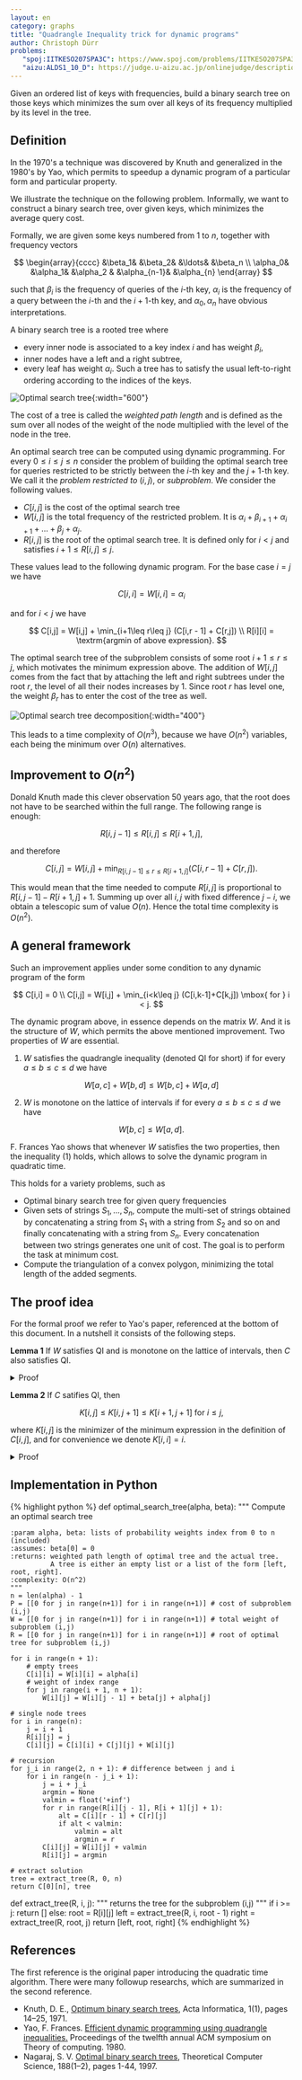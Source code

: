 ```yaml
---
layout: en
category: graphs
title: "Quadrangle Inequality trick for dynamic programs"
author: Christoph Dürr
problems:
   "spoj:IITKESO207SPA3C": https://www.spoj.com/problems/IITKESO207SPA3C/
   "aizu:ALDS1_10_D": https://judge.u-aizu.ac.jp/onlinejudge/description.jsp?id=ALDS1_10_D
---
```


Given an ordered list of keys with frequencies, build a binary search tree on those keys which minimizes the sum over all keys of its frequency multiplied by its level in the tree.

## Definition

In the 1970's a technique was discovered by Knuth and generalized in the 1980's by Yao, which permits to speedup a dynamic program of a particular form and particular property.

We illustrate the technique on the following problem. Informally, we want to construct a binary search tree, over given keys, which minimizes the average query cost.

Formally, we are given some keys numbered from $1$ to $n$, together with frequency vectors 

$$
    \begin{array}{cccc}
        &\beta_1&   &\beta_2&   &\ldots&  &\beta_n \\
    \alpha_0&   &\alpha_1&  &\alpha_2 & &\alpha_{n-1}&   &\alpha_{n}
    \end{array}
$$

such that $\beta_i$ is the frequency of queries of the $i$-th key, $\alpha_i$ is the frequency of a query between the $i$-th and the $i+1$-th key, and $\alpha_0, \alpha_n$ have obvious interpretations.
 
A binary search tree is a rooted tree where
- every inner node is associated to a key index $i$ and has weight $\beta_i$,
- inner nodes have a left and a right subtree,
- every leaf has weight $\alpha_i$.
Such a tree has to satisfy the usual left-to-right ordering according to the indices of the keys.

![Optimal search tree]({{site.images}}optimal_search_tree_1n.png){:width="600"}

The cost of a tree is called the *weighted path length* and is defined as the sum over all nodes of the weight of the node multiplied with the level of the node in the tree.

An optimal search tree can be computed using dynamic programming. For every $0\leq i\leq j\leq n$ consider the problem of building the optimal search tree for queries restricted to be strictly between the $i$-th key and the $j+1$-th key. We call it the *problem restricted to* $(i,j)$, or *subproblem*. We consider the following values.
- $C[i,j]$ is the cost of the optimal search tree
- $W[i,j]$ is the total frequency of the restricted problem. It is $\alpha_i +\beta_{i+1}+  \alpha_{i+1} + \ldots+\beta_{j}+\alpha_j$.
- $R[i,j]$ is the root of the optimal search tree. It is defined only for $i < j$ and satisfies $i+1 \leq R[i,j] \leq j$.

These values lead to the following dynamic program. For the base case $i=j$ we have

$$
    C[i,i] = W[i,i] = \alpha_i
$$

and for $i < j$ we have

$$
    C[i,j] = W[i,j] + \min_{i+1\leq r\leq j} (C[i,r - 1] + C[r,j]) \\
    R[i][i] = \textrm{argmin of above expression}.
$$

The optimal search tree of the subproblem consists of some root $i+1\leq r\leq j$, which motivates the minimum expression above. The addition of $W[i,j]$ comes from the fact that by attaching the left and right subtrees under the root $r$, the level of all their nodes increases by $1$. Since root $r$ has level one, the weight $\beta_r$ has to enter the cost of the tree as well.

![Optimal search tree decomposition]({{site.images}}optimal_search_tree_ij.png){:width="400"}

This leads to a time complexity of $O(n^3)$, because we have $O(n^2)$ variables, each being the minimum over $O(n)$ alternatives.

## Improvement to $O(n^2)$

Donald Knuth made this clever observation 50 years ago, that the root does not have to be searched within the full range. The following range is enough:

$$
        R[i,j - 1] \leq R[i,j] \leq R[i + 1,j],         \tag{(1)}
$$ 

and therefore

$$
        C[i,j] = W[i,j] + \min_{R[i,j-1]\leq r\leq R[i+1,j]} (C[i,r - 1] + C[r,j]).
$$

This would mean that the time needed to compute $R[i,j]$ is proportional to $R[i,j-1] - R[i+1,j] + 1$. Summing up over all $i,j$ with fixed difference $j-i$, we obtain a telescopic sum of value $O(n)$. Hence the total time complexity is $O(n^2)$.

## A general framework

Such an improvement applies under some condition to any dynamic program of the form

$$
    C[i,i] = 0 \\
    C[i,j] = W[i,j] + \min_{i<k\leq j} (C[i,k-1]+C[k,j]) \mbox{ for } i < j.
$$

The dynamic program above, in essence depends on the matrix $W$. And it is the structure of $W$, which permits the above mentioned improvement. Two properties of $W$ are essential.
1. $W$ satisfies the quadrangle inequality (denoted QI for short) if for every $a\leq b\leq c\leq d$ we have

$$
    W[a,c] + W[b,d] \leq W[b,c] + W[a,d]  
$$

2. $W$ is monotone on the lattice of intervals if  for every $a\leq b\leq c\leq d$ we have

$$
    W[b,c] \leq W[a,d].
$$

F. Frances Yao shows that whenever $W$ satisfies the two properties, then the inequality (1) holds, which allows to solve the dynamic program in quadratic time.

This holds for a variety problems, such as
- Optimal binary search tree for given query frequencies
- Given sets of strings $S_1,\ldots,S_n$, compute the multi-set of strings obtained by concatenating a string from $S_1$ with a string from $S_2$ and so on and finally concatenating with a string from $S_n$. Every concatenation between two strings generates one unit of cost. The goal is to perform the task at minimum cost.
- Compute the triangulation of a convex polygon, minimizing the total length of the added segments.

## The proof idea

For the formal proof we refer to Yao's paper, referenced at the bottom of this document. In a nutshell it consists of the following steps.

**Lemma 1** If $W$ satisfies QI and is monotone on the lattice of intervals, then $C$ also satisfies QI.

<details>
  <summary>Proof</summary>
The proof of

$$
    C[a,c] + C[b,d] \leq C[b,c] + C[a,d] \mbox{ for all } a\leq b\leq c\leq d  
$$

is by induction on the difference $d-a$. When $a=b$ or $c=d$, both sides of the inequality are identical. This establishes the base case $d-a\leq 1$. The induction step considers two cases.
1. **Case $a<b=c<d$** In this case the inequality to show becomes the inverse triangular inequality

$$
    C[a,b]+C[b,d] \leq C[a,d] \mbox{ for all } a<b<d.
$$

Let $k$ be the minimizer for the expression of $C[a,d]$, i.e. $C[a,d]=C_k[a,d]$, using the notation $C_k[a,d] :=  W[a,b] + C[a,k-1]+C[k,b]$. If $k\leq b$ we have

$$
    C[a,b]+C[b,d] \leq C_z[a,b] + C[b,d] \tag{(\mbox{by opt. of }C[a,b])} \\
    = W[a,d] + C[a,k-1]+C[k,b] + C[b,d] \\
    \leq W[a,d] + C[a,k-1] + C[k,d] \tag{(\mbox{by ind. hyp., using }a<k)}\\
    = C[a,d]. \tag{(\mbox{by choice of }k)}
$$

The case $k > b$ is similar.
2. **Case $a<b<c<d$** Let $k,\ell$ be such that 

$$
    C[b,c] = C_k[b,c] \mbox{ and } C[a,d] = C_\ell[a,d].
$$

If $\ell\leq k$ we have

$$
    C[a,c] + C[b,d] \leq C_\ell[a,c] + C_k[b,d] \tag{(\mbox{by opt. of }C[a,c]\mbox{ and }C[b,d])} \\
    = W[a,c] + W[b,d] +C[a,\ell-1] + C[k,c] + C[b,k-1]+C[k,d] \\
    \leq W[b,c] + W[a,d] +C[a,\ell-1] + C[k,c] + C[b,k-1]+C[k,d] \tag{(\mbox{by QI of }W)} \\
    \leq W[b,c] + W[a,d] +C[a,\ell-1] + C[b,k-1]+C[k,c] + C[\ell,d] \tag{(\mbox{by ind. hyp.})} \\
    = C_k[b,c] + C_\ell[a,d] \\
    = C[b,c] + C[a,d].
$$

The case $\ell > k$ is similar. And this concludes the proof.
</details>

**Lemma 2** If $C$ satifies QI, then

$$
    K[i,j] \leq K[i,j+1] \leq K[i+1,j+1] \mbox{ for } i\leq j,
$$

where $K[i,j]$ is the minimizer of the minimum expression in the definition of $C[i,j]$, and for convenience we denote $K[i,i]=i$.

<details>
  <summary>Proof</summary>
It holds by definition of $C$ when $i=j$. To show the first inequality in case $i<j$, we will show for $a < b\leq c < d$

$$
    \left[ C_c[a,d] \leq C_b[a,d] \right] \Rightarrow 
    \left[ C_c[a,d+1] \leq C_b[a,d+1] \right].      \tag{(2)}
$$

By the quadrangle inequality we have 

$$
    C[b,d]+C[c,d+1] \leq C[c,d] + C[b,d+1].
$$

And if we add $W[a,d]+W[a,d]+C[a,b-1]+C[a,d-1]$ to both sides we obtain

$$
    C_b[a,d]+C_c[a,d+1] \leq C_c[a,d]+C_b[a,d+1]
$$

which show the implication (2). The proof for the second inequality is similar.
</details>


## Implementation in Python

{% highlight python %}
def optimal_search_tree(alpha, beta):
    """ Compute an optimal search tree

    :param alpha, beta: lists of probability weights index from 0 to n (included)
    :assumes: beta[0] = 0
    :returns: weighted path length of optimal tree and the actual tree. 
              A tree is either an empty list or a list of the form [left, root, right].
    :complexity: O(n^2)
    """
    n = len(alpha) - 1
    P = [[0 for j in range(n+1)] for i in range(n+1)] # cost of subproblem (i,j)
    W = [[0 for j in range(n+1)] for i in range(n+1)] # total weight of subproblem (i,j)
    R = [[0 for j in range(n+1)] for i in range(n+1)] # root of optimal tree for subproblem (i,j)

    for i in range(n + 1):
        # empty trees
        C[i][i] = W[i][i] = alpha[i]
        # weight of index range
        for j in range(i + 1, n + 1):
            W[i][j] = W[i][j - 1] + beta[j] + alpha[j]

    # single node trees
    for i in range(n):
        j = i + 1
        R[i][j] = j
        C[i][j] = C[i][i] + C[j][j] + W[i][j]  
    
    # recursion
    for j_i in range(2, n + 1): # difference between j and i
        for i in range(n - j_i + 1):
            j = i + j_i
            argmin = None
            valmin = float('+inf')
            for r in range(R[i][j - 1], R[i + 1][j] + 1):
                alt = C[i][r - 1] + C[r][j]
                if alt < valmin:
                    valmin = alt
                    argmin = r 
            C[i][j] = W[i][j] + valmin
            R[i][j] = argmin 
     
    # extract solution
    tree = extract_tree(R, 0, n)
    return C[0][n], tree 


def extract_tree(R, i, j):
    """ returns the tree for the subproblem (i,j)
    """
    if i >= j:
        return []
    else:
        root = R[i][j]
        left = extract_tree(R, i, root - 1)
        right = extract_tree(R, root, j)
        return [left, root, right]
{% endhighlight %}




## References

The first reference is the original paper introducing the quadratic time algorithm. There were many followup researchs, which are summarized in the second reference.

- Knuth, D. E., [Optimum binary search trees](https://doi.org/10.1007/BF00264289), Acta Informatica, 1(1), pages 14–25, 1971.
- Yao, F. Frances. [Efficient dynamic programming using quadrangle inequalities.](https://dl.acm.org/doi/pdf/10.1145/800141.804691) Proceedings of the twelfth annual ACM symposium on Theory of computing. 1980.
- Nagaraj, S. V.  [Optimal binary search trees](https://doi.org/10.1016/S0304-3975(96)00320-9), Theoretical Computer Science, 188(1–2), pages 1-44, 1997.

